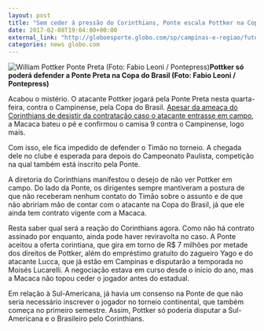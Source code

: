 ```yaml
---
layout: post
title: "Sem ceder à pressão do Corinthians, Ponte escala Pottker na Copa do Brasil "
date: 2017-02-08T19:04:00+00:00
external_link: "http://globoesporte.globo.com/sp/campinas-e-regiao/futebol/noticia/2017/02/sem-ceder-pressao-do-corinthians-ponte-escala-pottker-na-copa-do-brasil.html"
categories: news globo.com
---
```

 ![William Pottker Ponte Preta (Foto: Fabio Leoni / Pontepress)](http://s2.glbimg.com/faCp2pxtClycDwQba5xGHAhG5R8=/0x58:619x879/300x397/s.glbimg.com/es/ge/f/original/2016/10/17/pon_sca_pottker.jpg "William Pottker Ponte Preta (Foto: Fabio Leoni / Pontepress)")**Pottker&nbsp;só poderá defender a Ponte Preta na Copa do Brasil (Foto: Fabio Leoni / Pontepress)**

Acabou o mistério. O atacante Pottker jogará pela Ponte Preta nesta quarta-feira, contra o Campinense, pela Copa do Brasil. [Apesar da ameaça do Corinthians de desistir da contratação caso o atacante entrasse em campo](http://globoesporte.globo.com/sp/futebol/noticia/2017/02/corinthians-cogita-desistir-de-pottker-se-atacante-jogar-pela-copa-do-brasil.html), a Macaca bateu o pé e confirmou o camisa 9 contra o Campinense, logo mais.

Com isso, ele fica impedido de defender o Timão no torneio. A chegada dele no clube é esperada para depois do Campeonato Paulista, competição na qual também está inscrito pela Ponte.&nbsp;

A diretoria do Corinthians manifestou o desejo de não ver Pottker em campo. Do lado da Ponte, os dirigentes sempre mantiveram a postura de que não receberam nenhum contato do Timão sobre o assunto e de que não abririam mão de contar com o atacante na Copa do Brasil, já que ele ainda tem contrato vigente com a Macaca.&nbsp;

Resta saber qual será a reação do Corinthians agora. Como não há contrato assinado por enquanto, ainda pode haver reviravolta no caso.&nbsp;A Ponte aceitou a oferta corintiana, que gira em torno de R$ 7 milhões por metade dos direitos de Pottker, além do empréstimo gratuito do zagueiro Yago e do atacante Lucca, que já estão em Campinas e disputarão a temporada no Moisés Lucarelli. A negociação estava em curso desde o início do ano, mas a Macaca não topou ceder o jogador antes do estadual.

Em relação à Sul-Americana, já havia um consenso na Ponte de que não seria necessário inscrever o jogador no torneio continental, que também começa no primeiro semestre. Assim, Pottker só poderia disputar a Sul-Americana e o Brasileiro pelo Corinthians.&nbsp;

